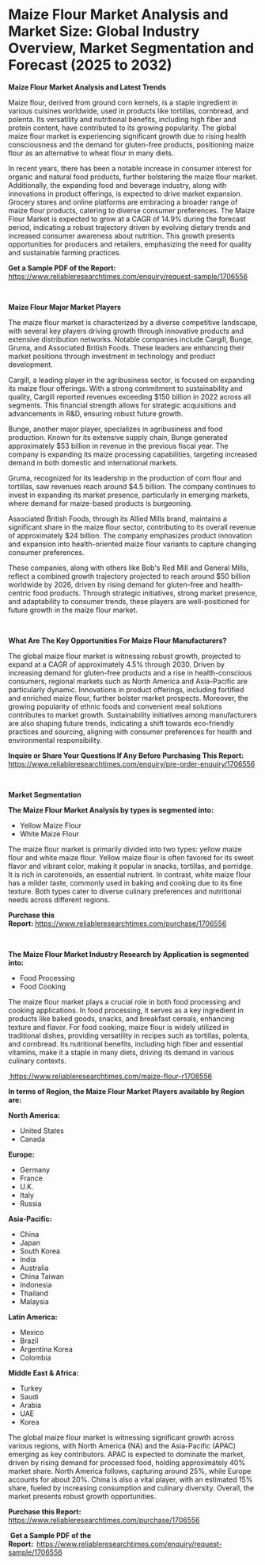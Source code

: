 <p><h1>Maize Flour Market Analysis and Market Size: Global Industry Overview, Market Segmentation and Forecast (2025 to 2032)</h1></p><p><strong>Maize Flour Market Analysis and Latest Trends</strong></p>
<p><p>Maize flour, derived from ground corn kernels, is a staple ingredient in various cuisines worldwide, used in products like tortillas, cornbread, and polenta. Its versatility and nutritional benefits, including high fiber and protein content, have contributed to its growing popularity. The global maize flour market is experiencing significant growth due to rising health consciousness and the demand for gluten-free products, positioning maize flour as an alternative to wheat flour in many diets.</p><p>In recent years, there has been a notable increase in consumer interest for organic and natural food products, further bolstering the maize flour market. Additionally, the expanding food and beverage industry, along with innovations in product offerings, is expected to drive market expansion. Grocery stores and online platforms are embracing a broader range of maize flour products, catering to diverse consumer preferences. The Maize Flour Market is expected to grow at a CAGR of 14.9% during the forecast period, indicating a robust trajectory driven by evolving dietary trends and increased consumer awareness about nutrition. This growth presents opportunities for producers and retailers, emphasizing the need for quality and sustainable farming practices.</p></p>
<p><strong>Get a Sample PDF of the Report:&nbsp;</strong> <a href="https://www.reliableresearchtimes.com/enquiry/request-sample/1706556?utm_campaign=2761&utm_medium=2&utm_source=Github&utm_content=ia&utm_term=16042025&utm_id=maize-flour">https://www.reliableresearchtimes.com/enquiry/request-sample/1706556</a></p>
<p>&nbsp;</p>
<p><strong>Maize Flour Major Market Players</strong></p>
<p><p>The maize flour market is characterized by a diverse competitive landscape, with several key players driving growth through innovative products and extensive distribution networks. Notable companies include Cargill, Bunge, Gruma, and Associated British Foods. These leaders are enhancing their market positions through investment in technology and product development.</p><p>Cargill, a leading player in the agribusiness sector, is focused on expanding its maize flour offerings. With a strong commitment to sustainability and quality, Cargill reported revenues exceeding $150 billion in 2022 across all segments. This financial strength allows for strategic acquisitions and advancements in R&D, ensuring robust future growth.</p><p>Bunge, another major player, specializes in agribusiness and food production. Known for its extensive supply chain, Bunge generated approximately $53 billion in revenue in the previous fiscal year. The company is expanding its maize processing capabilities, targeting increased demand in both domestic and international markets.</p><p>Gruma, recognized for its leadership in the production of corn flour and tortillas, saw revenues reach around $4.5 billion. The company continues to invest in expanding its market presence, particularly in emerging markets, where demand for maize-based products is burgeoning.</p><p>Associated British Foods, through its Allied Mills brand, maintains a significant share in the maize flour sector, contributing to its overall revenue of approximately $24 billion. The company emphasizes product innovation and expansion into health-oriented maize flour variants to capture changing consumer preferences.</p><p>These companies, along with others like Bob's Red Mill and General Mills, reflect a combined growth trajectory projected to reach around $50 billion worldwide by 2026, driven by rising demand for gluten-free and health-centric food products. Through strategic initiatives, strong market presence, and adaptability to consumer trends, these players are well-positioned for future growth in the maize flour market.</p></p>
<p>&nbsp;</p>
<p><strong>What Are The Key Opportunities For Maize Flour Manufacturers?</strong></p>
<p><p>The global maize flour market is witnessing robust growth, projected to expand at a CAGR of approximately 4.5% through 2030. Driven by increasing demand for gluten-free products and a rise in health-conscious consumers, regional markets such as North America and Asia-Pacific are particularly dynamic. Innovations in product offerings, including fortified and enriched maize flour, further bolster market prospects. Moreover, the growing popularity of ethnic foods and convenient meal solutions contributes to market growth. Sustainability initiatives among manufacturers are also shaping future trends, indicating a shift towards eco-friendly practices and sourcing, aligning with consumer preferences for health and environmental responsibility.</p></p>
<p><strong>Inquire or Share Your Questions If Any Before Purchasing This Report:</strong> <a href="https://www.reliableresearchtimes.com/enquiry/pre-order-enquiry/1706556?utm_campaign=2761&utm_medium=2&utm_source=Github&utm_content=ia&utm_term=16042025&utm_id=maize-flour">https://www.reliableresearchtimes.com/enquiry/pre-order-enquiry/1706556</a></p>
<p>&nbsp;</p>
<p><strong>Market Segmentation</strong></p>
<p><strong>The Maize Flour Market Analysis by types is segmented into:</strong></p>
<p><ul><li>Yellow Maize Flour</li><li>White Maize Flour</li></ul></p>
<p><p>The maize flour market is primarily divided into two types: yellow maize flour and white maize flour. Yellow maize flour is often favored for its sweet flavor and vibrant color, making it popular in snacks, tortillas, and porridge. It is rich in carotenoids, an essential nutrient. In contrast, white maize flour has a milder taste, commonly used in baking and cooking due to its fine texture. Both types cater to diverse culinary preferences and nutritional needs across different regions.</p></p>
<p><strong>Purchase this Report:&nbsp;</strong><a href="https://www.reliableresearchtimes.com/purchase/1706556?utm_campaign=2761&utm_medium=2&utm_source=Github&utm_content=ia&utm_term=16042025&utm_id=maize-flour">https://www.reliableresearchtimes.com/purchase/1706556</a></p>
<p>&nbsp;</p>
<p><strong>The Maize Flour Market Industry Research by Application is segmented into:</strong></p>
<p><ul><li>Food Processing</li><li>Food Cooking</li></ul></p>
<p><p>The maize flour market plays a crucial role in both food processing and cooking applications. In food processing, it serves as a key ingredient in products like baked goods, snacks, and breakfast cereals, enhancing texture and flavor. For food cooking, maize flour is widely utilized in traditional dishes, providing versatility in recipes such as tortillas, polenta, and cornbread. Its nutritional benefits, including high fiber and essential vitamins, make it a staple in many diets, driving its demand in various culinary contexts.</p></p>
<p><a href="https://www.reliableresearchtimes.com/maize-flour-r1706556?utm_campaign=2761&utm_medium=2&utm_source=Github&utm_content=ia&utm_term=16042025&utm_id=maize-flour">&nbsp;https://www.reliableresearchtimes.com/maize-flour-r1706556</a></p>
<p><strong>In terms of Region, the Maize Flour Market Players available by Region are:</strong></p>
<p>
    <p> <strong> North America: </strong>
        <ul>
            <li>United States</li>
            <li>Canada</li>
        </ul>
        </p> 
    <p> <strong> Europe: </strong>
        <ul>
            <li>Germany</li>
            <li>France</li>
            <li>U.K.</li>
            <li>Italy</li>
            <li>Russia</li>
        </ul>
        </p> 
    <p> <strong> Asia-Pacific: </strong>
        <ul>
            <li>China</li>
            <li>Japan</li>
            <li>South Korea</li>
            <li>India</li>
            <li>Australia</li>
            <li>China Taiwan</li>
            <li>Indonesia</li>
            <li>Thailand</li>
            <li>Malaysia</li>
        </ul>
        </p> 
    <p> <strong> Latin America: </strong>
        <ul>
            <li>Mexico</li>
            <li>Brazil</li>
            <li>Argentina Korea</li>
            <li>Colombia</li>
        </ul>
        </p> 
    <p> <strong> Middle East & Africa: </strong>
        <ul>
            <li>Turkey</li>
            <li>Saudi</li>
            <li>Arabia</li>
            <li>UAE</li>
            <li>Korea</li>
        </ul>
    </p>
    </p>
<p><p>The global maize flour market is witnessing significant growth across various regions, with North America (NA) and the Asia-Pacific (APAC) emerging as key contributors. APAC is expected to dominate the market, driven by rising demand for processed food, holding approximately 40% market share. North America follows, capturing around 25%, while Europe accounts for about 20%. China is also a vital player, with an estimated 15% share, fueled by increasing consumption and culinary diversity. Overall, the market presents robust growth opportunities.</p></p>
<p><strong>Purchase this Report: </strong><a href="https://www.reliableresearchtimes.com/purchase/1706556?utm_campaign=2761&utm_medium=2&utm_source=Github&utm_content=ia&utm_term=16042025&utm_id=maize-flour">https://www.reliableresearchtimes.com/purchase/1706556</a></p>
<p>&nbsp;<strong>Get a Sample PDF of the Report:&nbsp;&nbsp;</strong><a href="https://www.reliableresearchtimes.com/enquiry/request-sample/1706556?utm_campaign=2761&utm_medium=2&utm_source=Github&utm_content=ia&utm_term=16042025&utm_id=maize-flour">https://www.reliableresearchtimes.com/enquiry/request-sample/1706556</a></p>
<p><strong></strong></p>
<p><p></p><p></p><p></p></p>